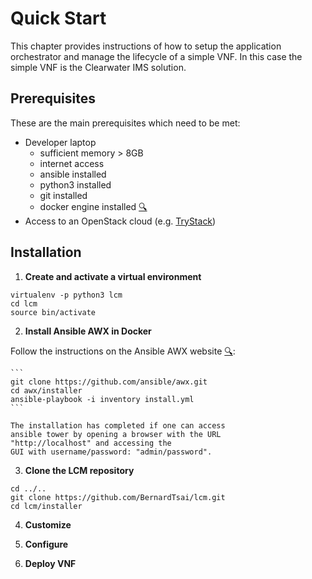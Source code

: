 # Quick Start

This chapter provides instructions of how to setup the
application orchestrator and manage the lifecycle of a simple VNF. In this case the simple VNF is the Clearwater IMS solution.

## Prerequisites

These are the main prerequisites which need to be met:

* Developer laptop
  * sufficient memory > 8GB
  * internet access
  * ansible installed
  * python3 installed
  * git installed
  * docker engine installed [&#x1F50D;](https://docs.docker.com/engine/installation/)
* Access to an OpenStack cloud (e.g. [TryStack](http://trystack.org/))

## Installation

1. **Create and activate a virtual environment**

  ```
  virtualenv -p python3 lcm
  cd lcm
  source bin/activate
  ```

2. **Install Ansible AWX in Docker**

  Follow the instructions on the Ansible AWX website
  [&#x1F50D;](https://github.com/ansible/awx/blob/devel/INSTALL.md#docker):

    ```
    git clone https://github.com/ansible/awx.git
    cd awx/installer
    ansible-playbook -i inventory install.yml
    ```

    The installation has completed if one can access
    ansible tower by opening a browser with the URL
    "http://localhost" and accessing the
    GUI with username/password: "admin/password".

3. **Clone the LCM repository**

  ```
  cd ../..
  git clone https://github.com/BernardTsai/lcm.git
  cd lcm/installer
  ```

4. **Customize**

5. **Configure**

6. **Deploy VNF**
